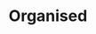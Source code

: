 ---
title: "Organised"
type: "role"
definitions:
  - "Prepares for meetings/presentations."
  - "Plans effectively."
  - "Prioritises work effectively."
  - "Has a contingency plan."
positives:
  - "Has an understanding of meeting agenda and appropriate questions prepared for meetings/presentations."
  - "Gets planned work done within daily deadlines."
  - "Adapts to change and delivers work in priority order"
  - "Plans ahead to accommodate unexpected interruptions and still deliver key deliverables in a timely fashion."
negatives:
  - "Fails to meet work schedule most of the time."
  - "Disorganised approach negatively impacts others."
  - "Sticks to plans when circumstances change."
  - "Procrastinates, leading to late delivery or low productivity."
---